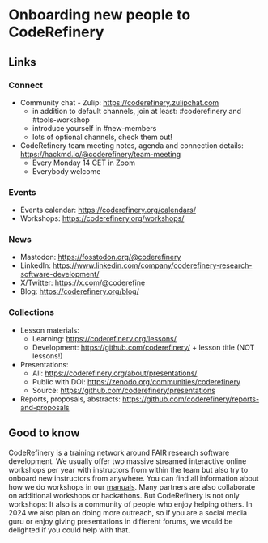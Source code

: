 # Onboarding new people to CodeRefinery

## Links

### Connect

- Community chat - Zulip: https://coderefinery.zulipchat.com 
    - in addition to default channels, join at least: #coderefinery and #tools-workshop
    - introduce yourself in #new-members
    - lots of optional channels, check them out!
- CodeRefinery team meeting notes, agenda and connection details: https://hackmd.io/@coderefinery/team-meeting
    - Every Monday 14 CET in Zoom
    - Everybody welcome

### Events

- Events calendar: https://coderefinery.org/calendars/
- Workshops: https://coderefinery.org/workshops/

### News 

- Mastodon: https://fosstodon.org/@coderefinery
- LinkedIn: https://www.linkedin.com/company/coderefinery-research-software-development/
- X/Twitter: https://x.com/@coderefine
- Blog: https://coderefinery.org/blog/

### Collections

- Lesson materials: 
    - Learning: https://coderefinery.org/lessons/
    - Development: https://github.com/coderefinery/ + lesson title (NOT lessons!)
- Presentations: 
    - All: https://coderefinery.org/about/presentations/
    - Public with DOI: https://zenodo.org/communities/coderefinery
    - Source: https://github.com/coderefinery/presentations
- Reports, proposals, abstracts: https://github.com/coderefinery/reports-and-proposals

## Good to know

CodeRefinery is a training network around FAIR research software development. We usually offer two massive streamed interactive online workshops per year with instructors from within the team but also try to onboard new instructors from anywhere. You can find all information about how we do workshops in our [manuals](https://coderefinery.github.io/manuals). Many partners are also collaborate on additional workshops or hackathons. But CodeRefinery is not only workshops: It also is a community of people who enjoy helping others. In 2024 we also plan on doing more outreach, so if you are a social media guru or enjoy giving presentations in different forums, we would be delighted if you could help with that. 